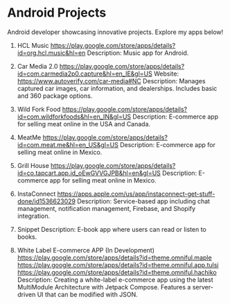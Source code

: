# Android Projects
Android developer showcasing innovative projects. Explore my apps below!

1. HCL Music
  https://play.google.com/store/apps/details?id=org.hcl.music&hl=en
  Description: Music app for Android.


2. Car Media 2.0
  https://play.google.com/store/apps/details?id=com.carmedia2p0.capture&hl=en_IE&gl=US
  Website: https://www.autoverify.com/car-media#NC
  Description: Manages captured car images, car information, and dealerships. Includes basic and 360 package options.


3. Wild Fork Food
  https://play.google.com/store/apps/details?id=com.wildforkfoods&hl=en_IN&gl=US
  Description: E-commerce app for selling meat online in the USA and Canada.


4. MeatMe
  https://play.google.com/store/apps/details?id=com.meat.me&hl=en_US&gl=US
  Description: E-commerce app for selling meat online in Mexico.


5. Grill House
  https://play.google.com/store/apps/details?id=co.tapcart.app.id_oEwGVVGJPB&hl=en&gl=US
  Description: E-commerce app for selling meat online in Mexico.


6. InstaConnect
  https://apps.apple.com/us/app/instaconnect-get-stuff-done/id1536623029
  Description: Service-based app including chat management, notification management, Firebase, and Shopify integration.

7. Snippet
  Description: E-book app where users can read or listen to books.

8. White Label E-commerce APP (In Development)
  https://play.google.com/store/apps/details?id=theme.omniful.maple
  https://play.google.com/store/apps/details?id=theme.omniful.app.tulsi
  https://play.google.com/store/apps/details?id=theme.omniful.hachiko
  Description: Creating a white-label e-commerce app using the latest MultiModule Architecture with Jetpack Compose. Features a server-driven UI that can be modified with JSON.
